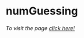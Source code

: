 # numGuessing

###### To visit the page <a href="https://thisisaj1999.github.io/numGuessing/">click here!</a>
